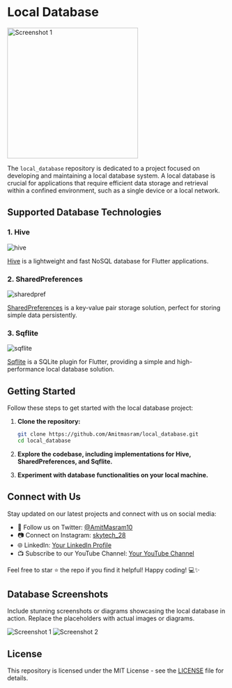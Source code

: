 # Local Database
<img src="https://github.com/Amitmasram/local_database/assets/105006236/d99eb02b-7b40-4065-91a4-34954d1ecb48" alt="Screenshot 1" width="300" />

The `local_database` repository is dedicated to a project focused on developing and maintaining a local database system. A local database is crucial for applications that require efficient data storage and retrieval within a confined environment, such as a single device or a local network.

## Supported Database Technologies

### 1. Hive

![hive](https://github.com/Amitmasram/local_database/assets/105006236/36ecbf2a-3e3d-422a-a4d2-a8c402241949)

[Hive](https://docs.hivedb.dev/) is a lightweight and fast NoSQL database for Flutter applications.

### 2. SharedPreferences

![sharedpref](https://github.com/Amitmasram/local_database/assets/105006236/72ed9d89-6b05-4219-9e19-572a99a827d5)

[SharedPreferences](https://pub.dev/packages/shared_preferences) is a key-value pair storage solution, perfect for storing simple data persistently.

### 3. Sqflite
![sqflite](https://github.com/Amitmasram/local_database/assets/105006236/f75a9fdc-cb00-4670-afb4-9a95c17a4d06)


[Sqflite](https://pub.dev/packages/sqflite) is a SQLite plugin for Flutter, providing a simple and high-performance local database solution.

## Getting Started

Follow these steps to get started with the local database project:

1. **Clone the repository:**

    ```bash
    git clone https://github.com/Amitmasram/local_database.git
    cd local_database
    ```

2. **Explore the codebase, including implementations for Hive, SharedPreferences, and Sqflite.**

3. **Experiment with database functionalities on your local machine.**

## Connect with Us

Stay updated on our latest projects and connect with us on social media:

- 📱 Follow us on Twitter: [@AmitMasram10](https://twitter.com/AmitMasram10)
- 📷 Connect on Instagram: [skytech_28](https://www.instagram.com/skytech_28/)
- 🌐 LinkedIn: [Your LinkedIn Profile](https://www.linkedin.com/feed/)
- 📺 Subscribe to our YouTube Channel: [Your YouTube Channel](https://www.youtube.com/channel/UC95U3IDgISWVeyqo4CGBywQ)

Feel free to star ⭐️ the repo if you find it helpful! Happy coding! 💻✨

## Database Screenshots

Include stunning screenshots or diagrams showcasing the local database in action. Replace the placeholders with actual images or diagrams.

![Screenshot 1](link_to_screenshot_1.png)
![Screenshot 2](link_to_screenshot_2.png)

## License

This repository is licensed under the MIT License - see the [LICENSE](LICENSE) file for details.
